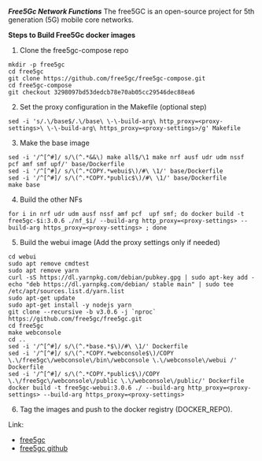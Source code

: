 ***Free5Gc Network Functions***
The free5GC is an open-source project for 5th generation (5G) mobile core networks.

**Steps to Build Free5Gc docker images**
1. Clone the free5gc-compose repo
```
mkdir -p free5gc
cd free5gc
git clone https://github.com/free5gc/free5gc-compose.git
cd free5gc-compose
git checkout 3298097bd53dedcb78e70ab05cc29546dec88ea6

```

2. Set the proxy configuration in the Makefile (optional step)
```
sed -i 's/.\/base$/.\/base\ \-\-build-arg\ http_proxy=<proxy-settings>\ \-\-build-arg\ https_proxy=<proxy-settings>/g' Makefile
```

3. Make the base image
```
sed -i '/^[^#]/ s/\(^.*&&\) make all$/\1 make nrf ausf udr udm nssf pcf amf smf upf/' base/Dockerfile
sed -i '/^[^#]/ s/\(^.*COPY.*webui$\)/#\ \1/' base/Dockerfile
sed -i '/^[^#]/ s/\(^.*COPY.*public$\)/#\ \1/' base/Dockerfile
make base
```

4. Build the other NFs
```
for i in nrf udr udm ausf nssf amf pcf  upf smf; do docker build -t free5gc-$i:3.0.6 ./nf_$i/ --build-arg http_proxy=<proxy-settings> --build-arg https_proxy=<proxy-settings> ; done
```

5. Build the webui image  (Add the proxy settings only if needed)
```
cd webui
sudo apt remove cmdtest
sudo apt remove yarn
curl -sS https://dl.yarnpkg.com/debian/pubkey.gpg | sudo apt-key add -
echo "deb https://dl.yarnpkg.com/debian/ stable main" | sudo tee /etc/apt/sources.list.d/yarn.list
sudo apt-get update
sudo apt-get install -y nodejs yarn
git clone --recursive -b v3.0.6 -j `nproc` https://github.com/free5gc/free5gc.git
cd free5gc
make webconsole
cd ..
sed -i '/^[^#]/ s/\(^.*base.*$\)/#\ \1/' Dockerfile
sed -i '/^[^#]/ s/\(^.*COPY.*webconsole$\)/COPY \.\/free5gc\/webconsole\/bin\/webconsole \.\/webconsole\/webui /' Dockerfile
sed -i '/^[^#]/ s/\(^.*COPY.*public$\)/COPY \.\/free5gc\/webconsole\/public \.\/webconsole\/public/' Dockerfile
docker build -t free5gc-webui:3.0.6 ./ --build-arg http_proxy=<proxy-settings> --build-arg https_proxy=<proxy-settings>
```

6. Tag the images and push to the docker registry (DOCKER_REPO).

Link:
- [free5gc](https://www.free5gc.org/)
- [free5gc github](https://github.com/free5gc/free5gc)

